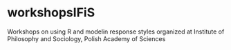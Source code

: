 # workshopsIFiS
Workshops on using R and modelin response styles organized at Institute of Philosophy and Sociology, Polish Academy of Sciences
